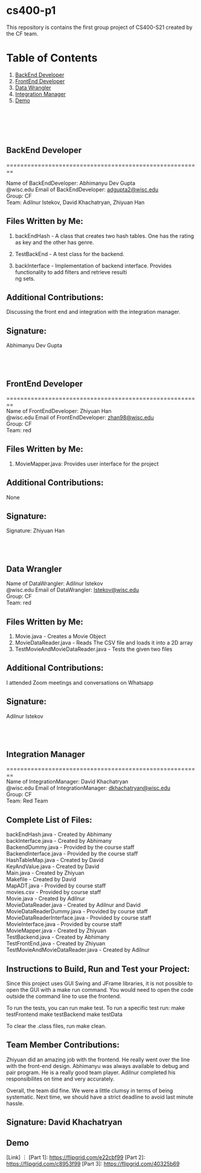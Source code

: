 # cs400-p1

This repository is contains the first group project of CS400-S21 created by the CF team.

# Table of Contents

1. [BackEnd Developer](#packageone)
2. [FrontEnd Developer](#packagetwo)
3. [Data Wrangler](#packagethree)
4. [Integration Manager](#sql-games)
5. [Demo](#demo)

</br></br></br></br>
## BackEnd Developer<a name="packageone" />

========================================================

Name of BackEndDeveloper: Abhimanyu Dev Gupta</br>
@wisc.edu Email of BackEndDeveloper: adgupta2@wisc.edu</br>
Group: CF</br>
Team: Adilnur Istekov, David Khachatryan, Zhiyuan Han</br>

Files Written by Me:
--------------------
1) backEndHash - A class that creates two hash tables. One has the rating as key and the other has genre.

2) TestBackEnd - A test class for the backend.

3) backInterface - Implementation of backend interface. Provides functionality to add filters and retrieve resulti\
ng sets.

Additional Contributions:
-------------------------
Discussing the front end and integration with the integration manager.

Signature:
----------
Abhimanyu Dev Gupta 
</br></br></br></br>
## FrontEnd Developer<a name="packagetwo" />

========================================================</br>
Name of FrontEndDeveloper: Zhiyuan Han</br>
@wisc.edu Email of FrontEndDeveloper: zhan98@wisc.edu</br>
Group: CF</br>
Team: red</br>

Files Written by Me:
--------------------
1) MovieMapper.java: Provides user interface for the project</br>

Additional Contributions:
-------------------------
None

Signature:
----------
Signature: Zhiyuan Han
</br></br></br></br>

## Data Wrangler<a name="packagethree" />

Name of DataWrangler: Adilnur Istekov</br>
@wisc.edu Email of DataWrangler: Istekov@wisc.edu</br>
Group: CF</br>
Team: red</br>

Files Written by Me:
--------------------
1) Movie.java - Creates a Movie Object</br>
2) MovieDataReader.java - Reads The CSV file and loads it into a 2D array</br>
3) TestMovieAndMovieDataReader.java - Tests the given two files</br>

Additional Contributions:
-------------------------
I attended Zoom meetings and conversations on Whatsapp

Signature:
----------
Adilnur Istekov
</br></br></br></br>
## Integration Manager<a name="sql-games" />

========================================================</br>
Name of IntegrationManager: David Khachatryan</br>
@wisc.edu Email of IntegrationManager: dkhachatryan@wisc.edu</br>
Group: CF</br>
Team: Red Team</br>

Complete List of Files:
-----------------------
backEndHash.java - Created by Abhimany</br>
backInterface.java - Created by Abhimany</br>
BackendDummy.java - Provided by the course staff</br>
BackendInterface.java - Provided by the course staff</br>
HashTableMap.java - Created by David</br>
KeyAndValue.java - Created by David</br>
Main.java - Created by Zhiyuan</br>
Makefile - Created by David</br>
MapADT.java - Provided by course staff</br>
movies.csv - Provided by course staff</br>
Movie.java - Created by Adilnur</br>
MovieDataReader.java - Created by Adilnur and David</br>
MovieDataReaderDummy.java - Provided by course staff</br>
MovieDataReaderInterface.java - Provided by course staff</br>
MovieInterface.java - Provided by course staff</br>
MovieMapper.java - Created by Zhiyuan</br>
TestBackend.java - Created by Abhimany</br>
TestFrontEnd.java - Created by Zhiyuan</br>
TestMovieAndMovieDataReader.java - Created by Adilnur</br>


Instructions to Build, Run and Test your Project:
-------------------------------------------------
Since this project uses GUI Swing and JFrame libraries, it is not possible to open the GUI with a make run command. 
You would need to open the code outside the command line to use the frontend.

To run the tests, you can run make test.
To run a specific test run:
	make testFrontend
	make testBackend
	make testData

To clear the .class files, run make clean. 

Team Member Contributions:
--------------------------

Zhiyuan did an amazing job with the frontend. He really went over the line with the front-end design.
Abhimanyu was always available to debug and pair program. He is a really good team player.
Adilnur completed his responsibilites on time and very accurately. 

Overall, the team did fine. We were a little clumsy in terms of being systematic. Next time, we should have a strict deadline to avoid
last minute hassle. 

Signature: David Khachatryan
----------

## Demo<a name="demo"/>

[Link]
⋮
[Part 1]: https://flipgrid.com/e22cbf99
[Part 2]: https://flipgrid.com/c8953f99
[Part 3]: https://flipgrid.com/40325b69
